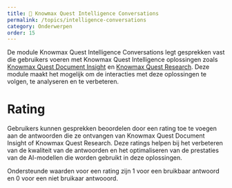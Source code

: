 ```yaml
---
title: 💬 Knowmax Quest Intelligence Conversations
permalink: /topics/intelligence-conversations
category: Onderwerpen
order: 15
---
```


De module Knowmax Quest Intelligence Conversations legt gesprekken vast die gebruikers voeren met Knowmax Quest Intelligence oplossingen zoals [Knowmax Quest Document Insight](/concepts/document-insight) en [Knowmax Quest Research](/concepts/research). Deze module maakt het mogelijk om de interacties met deze oplossingen te volgen, te analyseren en te verbeteren.

# Rating
Gebruikers kunnen gesprekken beoordelen door een rating toe te voegen aan de antwoorden die ze ontvangen van Knowmax Quest Document Insight of Knowmax Quest Research. Deze ratings helpen bij het verbeteren van de kwaliteit van de antwoorden en het optimaliseren van de prestaties van de AI-modellen die worden gebruikt in deze oplossingen.

Ondersteunde waarden voor een rating zijn 1 voor een bruikbaar antwoord en 0 voor een niet bruikaar antwooord.